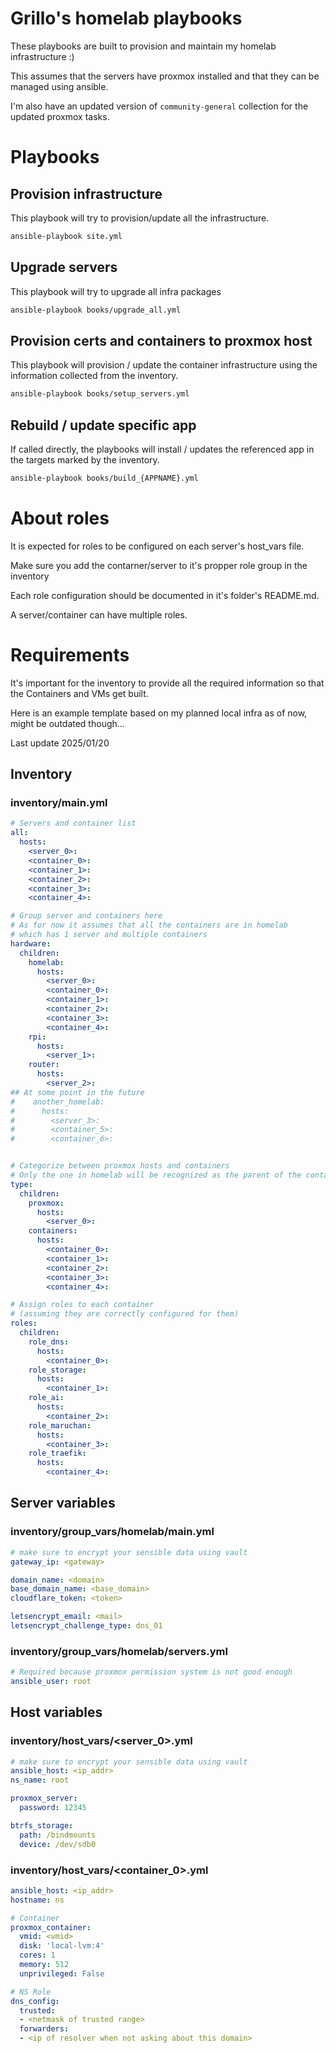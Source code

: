 # Grillo's homelab playbooks

These playbooks are built to provision and maintain my homelab infrastructure :)

This assumes that the servers have proxmox installed and that they can be managed using ansible.

I'm also have an updated version of `community-general` collection for the updated proxmox tasks.

# Playbooks

## Provision infrastructure

This playbook will try to provision/update all the infrastructure.

```sh
ansible-playbook site.yml
```

## Upgrade servers

This playbook will try to upgrade all infra packages 

```sh
ansible-playbook books/upgrade_all.yml
```

## Provision certs and containers to proxmox host

This playbook will provision / update the container infrastructure using the information collected from the inventory.

```sh
ansible-playbook books/setup_servers.yml
```

## Rebuild / update specific app

If called directly, the playbooks will install / updates the referenced app in the targets marked by the inventory.

```sh
ansible-playbook books/build_{APPNAME}.yml
```

# About roles

It is expected for roles to be configured on each server's host_vars file.

Make sure you add the contarner/server to it's propper role group in the inventory

Each role configuration should be documented in it's folder's README.md.

A server/container can have multiple roles.

# Requirements

It's important for the inventory to provide all the required information so that the Containers and VMs get built.

Here is an example template based on my planned local infra as of now, might be outdated though...

Last update 2025/01/20

## Inventory

### inventory/main.yml

```yml
# Servers and container list
all:
  hosts:
    <server_0>:
    <container_0>:
    <container_1>:
    <container_2>:
    <container_3>:
    <container_4>:

# Group server and containers here
# As for now it assumes that all the containers are in homelab
# which has 1 server and multiple containers
hardware:
  children:
    homelab:
      hosts:
        <server_0>:
        <container_0>:
        <container_1>:
        <container_2>:
        <container_3>:
        <container_4>:
    rpi:
      hosts:
        <server_1>:
    router:
      hosts:
        <server_2>:
## At some point in the future
#    another_homelab:
#      hosts:
#        <server_3>:
#        <container_5>:
#        <container_6>:


# Categorize between proxmox hosts and containers
# Only the one in homelab will be recognized as the parent of the containers
type:
  children:
    proxmox:
      hosts:
        <server_0>:
    containers:
      hosts:
        <container_0>:
        <container_1>:
        <container_2>:
        <container_3>:
        <container_4>:

# Assign roles to each container
# (assuming they are correctly configured for them)
roles:
  children:
    role_dns:
      hosts:
        <container_0>:
    role_storage:
      hosts:
        <container_1>:
    role_ai:
      hosts:
        <container_2>:
    role_maruchan:
      hosts:
        <container_3>:
    role_traefik:
      hosts:
        <container_4>:
```

## Server variables

### inventory/group_vars/homelab/main.yml

```yml
# make sure to encrypt your sensible data using vault
gateway_ip: <gateway>

domain_name: <domain>
base_domain_name: <base_domain>
cloudflare_token: <token>

letsencrypt_email: <mail>
letsencrypt_challenge_type: dns_01
```

### inventory/group_vars/homelab/servers.yml

```yml
# Required because proxmox permission system is not good enough
ansible_user: root
```

## Host variables

### inventory/host_vars/<server_0>.yml

```yml
# make sure to encrypt your sensible data using vault
ansible_host: <ip_addr>
ns_name: root

proxmox_server:
  password: 12345

btrfs_storage:
  path: /bindmounts
  device: /dev/sdb0
```

### inventory/host_vars/<container_0>.yml

```yml
ansible_host: <ip_addr>
hostname: ns

# Container
proxmox_container:
  vmid: <vmid>
  disk: 'local-lvm:4'
  cores: 1
  memory: 512
  unprivileged: False

# NS Role
dns_config:
  trusted:
  - <netmask of trusted range>
  forwarders:
  - <ip of resolver when not asking about this domain>
```

